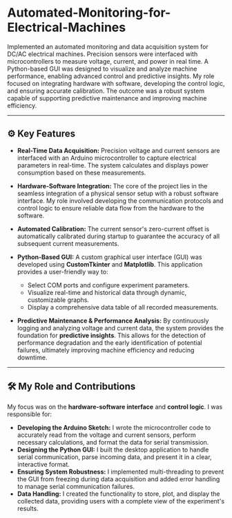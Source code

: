 # Automated-Monitoring-for-Electrical-Machines
Implemented an automated monitoring and data acquisition system for DC/AC electrical machines. Precision sensors were interfaced with microcontrollers to measure voltage, current, and power in real time. A Python-based GUI was designed to visualize and analyze machine performance, enabling advanced control and predictive insights. My role focused on integrating hardware with software, developing the control logic, and ensuring accurate calibration. The outcome was a robust system capable of supporting predictive maintenance and improving machine efficiency.

---

## ⚙️ Key Features

- **Real-Time Data Acquisition:** Precision voltage and current sensors are interfaced with an Arduino microcontroller to capture electrical parameters in real-time. The system calculates and displays power consumption based on these measurements.

- **Hardware-Software Integration:** The core of the project lies in the seamless integration of a physical sensor setup with a robust software interface. My role involved developing the communication protocols and control logic to ensure reliable data flow from the hardware to the software.

- **Automated Calibration:** The current sensor's zero-current offset is automatically calibrated during startup to guarantee the accuracy of all subsequent current measurements.

- **Python-Based GUI:** A custom graphical user interface (GUI) was developed using **CustomTkinter** and **Matplotlib**. This application provides a user-friendly way to:
    - Select COM ports and configure experiment parameters.
    - Visualize real-time and historical data through dynamic, customizable graphs.
    - Display a comprehensive data table of all recorded measurements.
    

- **Predictive Maintenance & Performance Analysis:** By continuously logging and analyzing voltage and current data, the system provides the foundation for **predictive insights**. This allows for the detection of performance degradation and the early identification of potential failures, ultimately improving machine efficiency and reducing downtime.

---

## 🛠️ My Role and Contributions

My focus was on the **hardware-software interface** and **control logic**. I was responsible for:

- **Developing the Arduino Sketch:** I wrote the microcontroller code to accurately read from the voltage and current sensors, perform necessary calculations, and format the data for serial transmission.
- **Designing the Python GUI:** I built the desktop application to handle serial communication, parse incoming data, and present it in a clear, interactive format.
- **Ensuring System Robustness:** I implemented multi-threading to prevent the GUI from freezing during data acquisition and added error handling to manage serial communication failures.
- **Data Handling:** I created the functionality to store, plot, and display the collected data, providing users with a complete view of the experiment's results.
